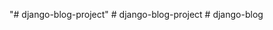 "# django-blog-project" 
#   d j a n g o - b l o g - p r o j e c t  
 #   d j a n g o - b l o g  
 